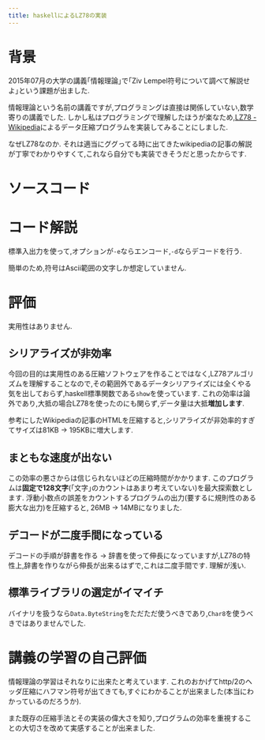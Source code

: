 ```yaml
---
title: haskellによるLZ78の実装
---
```


# 背景

2015年07月の大学の講義｢情報理論｣で｢Ziv Lempel符号について調べて解説せよ｣という課題が出ました.

情報理論という名前の講義ですが,プログラミングは直接は関係していない,数学寄りの講義でした.
しかし私はプログラミングで理解したほうが楽なため,[LZ78 - Wikipedia](https://ja.wikipedia.org/wiki/LZ78)によるデータ圧縮プログラムを実装してみることにしました.

なぜLZ78なのか.
それは適当にググってる時に出てきたwikipediaの記事の解説が丁寧でわかりやすくて,これなら自分でも実装できそうだと思ったからです.

# ソースコード

<script src="https://gist.github.com/ncaq/439dedf3b6d0cbf6c26b71a7ec33665d.js"></script>

# コード解説

標準入出力を使って,オプションが`-e`ならエンコード,`-d`ならデコードを行う.

簡単のため,符号はAscii範囲の文字しか想定していません.

# 評価

実用性はありません.

## シリアライズが非効率

今回の目的は実用性のある圧縮ソフトウェアを作ることではなく,LZ78アルゴリズムを理解することなので,その範囲外であるデータシリアライズには全くやる気を出しておらず,haskell標準関数である`show`を使っています.
これの効率は論外であり,大抵の場合LZ78を使ったのにも関らず,データ量は大抵**増加します**.

参考にしたWikipediaの記事のHTMLを圧縮すると,シリアライズが非効率的すぎてサイズは81KB -> 195KBに増大します.

## まともな速度が出ない

この効率の悪さからは信じられないほどの圧縮時間がかかります.
このプログラムは**固定で128文字**(｢文字｣のカウントはあまり考えていない)を最大探索数とします.
浮動小数点の誤差をカウントするプログラムの出力(要するに規則性のある膨大な出力)を圧縮すると,
26MB -> 14MBになりました.

## デコードが二度手間になっている

デコードの手順が辞書を作る → 辞書を使って伸長になっていますが,LZ78の特性上,辞書を作りながら伸長が出来るはずで,これは二度手間です.
理解が浅い.

## 標準ライブラリの選定がイマイチ

バイナリを扱うなら`Data.ByteString`をただただ使うべきであり,`Char8`を使うべきではありませんでした.

# 講義の学習の自己評価

情報理論の学習はそれなりに出来たと考えています.
これのおかげてhttp/2のヘッダ圧縮にハフマン符号が出てきても,すぐにわかることが出来ました(本当にわかっているのだろうか).

また既存の圧縮手法とその実装の偉大さを知り,プログラムの効率を重視することの大切さを改めて実感することが出来ました.
